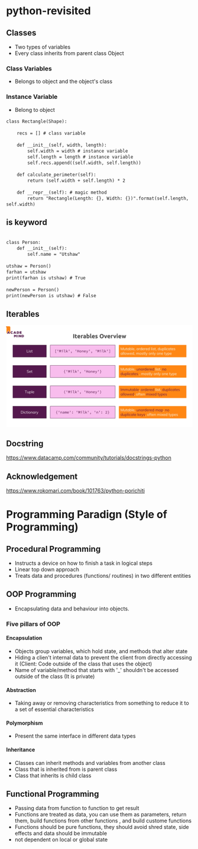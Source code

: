# python-revisited
## Classes
- Two types of variables
- Every class inherits from parent class Object
### Class Variables
- Belongs to object and the object's class
### Instance Variable
- Belong to object
```
class Rectangle(Shape):

    recs = [] # class variable

    def __init__(self, width, length):
        self.width = width # instance variable
        self.length = length # instance variable
        self.recs.append((self.width, self.length))

    def calculate_perimeter(self):
        return (self.width + self.length) * 2
    
    def __repr__(self): # magic method
        return "Rectangle(Length: {}, Width: {})".format(self.length, self.width)

```
## is keyword
```

class Person:
    def __init__(self):
        self.name = "Utshaw"

utshaw = Person()
farhan = utshaw
print(farhan is utshaw) # True

newPerson = Person()
print(newPerson is utshaw) # False
```

## Iterables
<img src="3.png">

## Docstring
https://www.datacamp.com/community/tutorials/docstrings-python

## Acknowledgement
https://www.rokomari.com/book/101763/python-porichiti

# Programming Paradign (Style of Programming)
## Procedural Programming
- Instructs a device on how to finish a task in logical steps
- Linear top down approach 
- Treats data and procedures (functions/ routines) in two different entities

## OOP Programming
- Encapsulating data and behaviour into objects.
### Five pillars of OOP
#### Encapsulation
- Objects group variables, which hold state, and methods that alter state
- Hiding a clien't internal data to prevent the client from directly accessing it (Client: Code outside of the class that uses the object)
- Name of variable/method that starts with '_' shouldn't be accessed outside of the class (It is private)
#### Abstraction
- Taking away or removing characteristics from something to reduce it to a set of essential characteristics
#### Polymorphism
- Present the same interface in different data types
#### Inheritance
- Classes can inherit methods and variables from another class
- Class that is inherited from is parent class
- Class that inherits is child class

## Functional Programming
- Passing data from function to function to get result
- Functions are treated as data, you can use them as parameters, return them, build functions from other functions , and build custome functions
- Functions should be pure functions, they should avoid shred state, side effects and data should be immutable
- not dependent on local or global state